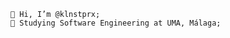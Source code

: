 	👋 Hi, I’m @klnstprx; 
	🏫 Studying Software Engineering at UMA, Málaga;
<!---
klnstprx/klnstprx is a ✨ special ✨ repository because its `README.md` (this file) appears on your GitHub profile.
You can click the Preview link to take a look at your changes.
--->
